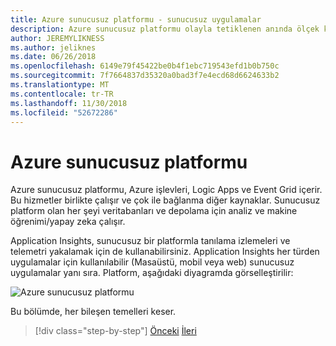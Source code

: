 ```yaml
---
title: Azure sunucusuz platformu - sunucusuz uygulamalar
description: Azure sunucusuz platformu olayla tetiklenen anında ölçek kod, bulut tabanlı yayımlama/abonelik, iş akışı düzenleme ve daha fazlası dahil olmak üzere özellikleri sağlar.
author: JEREMYLIKNESS
ms.author: jeliknes
ms.date: 06/26/2018
ms.openlocfilehash: 6149e79f45422be0b4f1ebc719543efd1b0b750c
ms.sourcegitcommit: 7f7664837d35320a0bad3f7e4ecd68d6624633b2
ms.translationtype: MT
ms.contentlocale: tr-TR
ms.lasthandoff: 11/30/2018
ms.locfileid: "52672286"
---
```

# <a name="azure-serverless-platform"></a>Azure sunucusuz platformu

Azure sunucusuz platformu, Azure işlevleri, Logic Apps ve Event Grid içerir. Bu hizmetler birlikte çalışır ve çok ile bağlanma diğer kaynaklar. Sunucusuz platform olan her şeyi veritabanları ve depolama için analiz ve makine öğrenimi/yapay zeka çalışır.

Application Insights, sunucusuz bir platformla tanılama izlemeleri ve telemetri yakalamak için de kullanabilirsiniz. Application Insights her türden uygulamalar için kullanılabilir (Masaüstü, mobil veya web) sunucusuz uygulamalar yanı sıra. Platform, aşağıdaki diyagramda görselleştirilir:

![Azure sunucusuz platformu](./media/azure-serverless-platform.png)

Bu bölümde, her bileşen temelleri keser.

>[!div class="step-by-step"]
>[Önceki](serverless-design-examples.md)
>[İleri](azure-functions.md)
